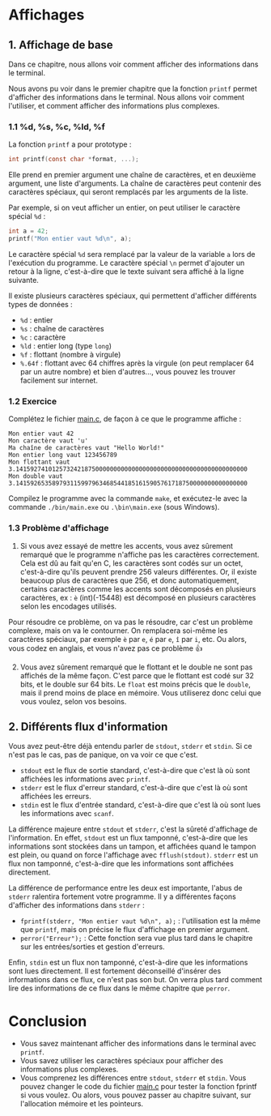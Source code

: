 
# Affichages



## 1. Affichage de base
Dans ce chapitre, nous allons voir comment afficher des informations dans le terminal.

Nous avons pu voir dans le premier chapitre que la fonction `printf` permet d'afficher des informations dans le terminal.
Nous allons voir comment l'utiliser, et comment afficher des informations plus complexes.

### 1.1 %d, %s, %c, %ld, %f
La fonction `printf` a pour prototype :
```c
int printf(const char *format, ...);
```
Elle prend en premier argument une chaîne de caractères, et en deuxième argument, une liste d'arguments.
La chaîne de caractères peut contenir des caractères spéciaux, qui seront remplacés par les arguments de la liste.

Par exemple, si on veut afficher un entier, on peut utiliser le caractère spécial `%d` :
```c
int a = 42;
printf("Mon entier vaut %d\n", a);
```
Le caractère spécial `%d` sera remplacé par la valeur de la variable `a` lors de l'exécution du programme.
Le caractère spécial `\n` permet d'ajouter un retour à la ligne, c'est-à-dire que le texte suivant sera affiché à la ligne suivante.

Il existe plusieurs caractères spéciaux, qui permettent d'afficher différents types de données :
- `%d` : entier
- `%s` : chaîne de caractères
- `%c` : caractère
- `%ld` : entier long (type `long`)
- `%f` : flottant (nombre à virgule)
- `%.64f` : flottant avec 64 chiffres après la virgule (on peut remplacer 64 par un autre nombre)
et bien d'autres..., vous pouvez les trouver facilement sur internet.

### 1.2 Exercice
Complétez le fichier [main.c](src/main.c), de façon à ce que le programme affiche :
```
Mon entier vaut 42
Mon caractère vaut 'u'
Ma chaîne de caractères vaut "Hello World!"
Mon entier long vaut 123456789
Mon flottant vaut 3.1415927410125732421875000000000000000000000000000000000000000000
Mon double vaut 3.1415926535897931159979634685441851615905761718750000000000000000
```
Compilez le programme avec la commande `make`, et exécutez-le avec
la commande `./bin/main.exe` ou `.\bin\main.exe` (sous Windows).

### 1.3 Problème d'affichage
1. Si vous avez essayé de mettre les accents, vous avez sûrement remarqué que le programme n'affiche pas les caractères correctement.
Cela est dû au fait qu'en C, les caractères sont codés sur un octet, c'est-à-dire qu'ils peuvent prendre 256 valeurs différentes.
Or, il existe beaucoup plus de caractères que 256, et donc automatiquement, certains caractères comme les accents sont
décomposés en plusieurs caractères, ex : `è` (int)(-15448) est décomposé en plusieurs caractères selon les encodages utilisés.

Pour résoudre ce problème, on va pas le résoudre, car c'est un problème complexe, mais on va le contourner.
On remplacera soi-même les caractères spéciaux, par exemple `è` par `e`, `é` par `e`, `î` par `i`, etc.
Ou alors, vous codez en anglais, et vous n'avez pas ce problème 👍

2. Vous avez sûrement remarqué que le flottant et le double ne sont pas affichés de la même façon.
C'est parce que le flottant est codé sur 32 bits, et le double sur 64 bits.
Le `float` est moins précis que le `double`, mais il prend moins de place en mémoire.
Vous utiliserez donc celui que vous voulez, selon vos besoins.



## 2. Différents flux d'information
Vous avez peut-être déjà entendu parler de `stdout`, `stderr` et `stdin`.
Si ce n'est pas le cas, pas de panique, on va voir ce que c'est.
- `stdout` est le flux de sortie standard, c'est-à-dire que c'est là où sont affichées les informations avec `printf`.
- `stderr` est le flux d'erreur standard, c'est-à-dire que c'est là où sont affichées les erreurs.
- `stdin` est le flux d'entrée standard, c'est-à-dire que c'est là où sont lues les informations avec `scanf`.

La différence majeure entre `stdout` et `stderr`, c'est la sûreté d'affichage de l'information.
En effet, `stdout` est un flux tamponné, c'est-à-dire que les informations sont stockées dans un tampon,
et affichées quand le tampon est plein, ou quand on force l'affichage avec `fflush(stdout)`.
`stderr` est un flux non tamponné, c'est-à-dire que les informations sont affichées directement.

La différence de performance entre les deux est importante, l'abus de `stderr` ralentira fortement votre programme.
Il y a différentes façons d'afficher des informations dans `stderr` :
- `fprintf(stderr, "Mon entier vaut %d\n", a);` : l'utilisation est la même que `printf`, mais on précise le flux d'affichage en premier argument.
- `perror("Erreur");` : Cette fonction sera vue plus tard dans le chapitre sur les entrées/sorties et gestion d'erreurs.

Enfin, `stdin` est un flux non tamponné, c'est-à-dire que les informations sont lues directement.
Il est fortement déconseillé d'insérer des informations dans ce flux, ce n'est pas son but.
On verra plus tard comment lire des informations de ce flux dans le même chapitre que `perror`.



# Conclusion
- Vous savez maintenant afficher des informations dans le terminal avec `printf`.
- Vous savez utiliser les caractères spéciaux pour afficher des informations plus complexes.
- Vous comprenez les différences entre `stdout`, `stderr` et `stdin`.
Vous pouvez changer le code du fichier [main.c](src/main.c) pour tester la fonction fprintf si vous voulez.
Ou alors, vous pouvez passer au chapitre suivant, sur l'allocation mémoire et les pointeurs.


